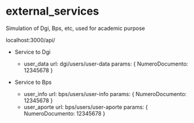 # external_services
Simulation of Dgi, Bps, etc, used for academic purpose

localhost:3000/api/

* Service to Dgi
  * user_data
    url: dgi/users/user-data
    params: {
      NumeroDocumento: 12345678
    }

* Service to Bps
  * user_info
    url: bps/users/user-info
    params: {
      NumeroDocumento: 12345678
    }
  * user_aporte
    url: bps/users/user-aporte
    params: {
      NumeroDocumento: 12345678
    }
